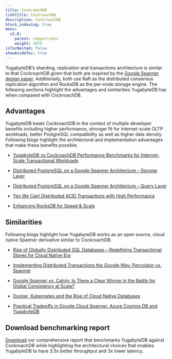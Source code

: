```yaml
---
title: CockroachDB
linkTitle: CockroachDB
description: CockroachDB
block_indexing: true
menu:
  v2.0:
    parent: comparisons
    weight: 1075
isTocNested: false
showAsideToc: true
---
```


YugabyteDB’s sharding, replication and transactions architecture is similar to that CockroachDB given that both are inspired by the [Google Spanner design paper](https://research.google.com/archive/spanner-osdi2012.pdf). Additionally, both use Raft as the distributed consensus replication algorithm and RocksDB as the per-node storage engine. The following sections highlight the advantages and similarities YugabyteDB has when compared with CockroachDB.

## Advantages

YugabyteDB beats CockroachDB in the context of multiple developer benefits including higher performance, stronger fit for internet-scale OLTP workloads, better PostgreSQL compatibility as well as higher data density. Following blogs highlight the architectural and implementation advantages that make these benefits possible.

- [YugabyteDB vs CockroachDB Performance Benchmarks for Internet-Scale Transactional Workloads](https://blog.yugabyte.com/yugabyte-db-vs-cockroachdb-performance-benchmarks-for-internet-scale-transactional-workloads/)

- [Distributed PostgreSQL on a Google Spanner Architecture – Storage Layer](https://blog.yugabyte.com/distributed-postgresql-on-a-google-spanner-architecture-storage-layer/)

- [Distributed PostgreSQL on a Google Spanner Architecture – Query Layer](https://blog.yugabyte.com/distributed-postgresql-on-a-google-spanner-architecture-query-layer/)

- [Yes We Can! Distributed ACID Transactions with High Performance](https://blog.yugabyte.com/yes-we-can-distributed-acid-transactions-with-high-performance/)

- [Enhancing RocksDB for Speed & Scale](https://blog.yugabyte.com/enhancing-rocksdb-for-speed-scale/)

## Similarities

Following blogs highlight how YugabyteDB works as an open source, cloud native Spanner derivative similar to CockroachDB.

- [Rise of Globally Distributed SQL Databases – Redefining Transactional Stores for Cloud Native Era](https://blog.yugabyte.com/rise-of-globally-distributed-sql-databases-redefining-transactional-stores-for-cloud-native-era/)

- [Implementing Distributed Transactions the Google Way: Percolator vs. Spanner](https://blog.yugabyte.com/implementing-distributed-transactions-the-google-way-percolator-vs-spanner/)

- [Google Spanner vs. Calvin: Is There a Clear Winner in the Battle for Global Consistency at Scale?](https://blog.yugabyte.com/google-spanner-vs-calvin-global-consistency-at-scale/)

- [Docker, Kubernetes and the Rise of Cloud Native Databases](https://blog.yugabyte.com/docker-kubernetes-and-the-rise-of-cloud-native-databases/)

- [Practical Tradeoffs in Google Cloud Spanner, Azure Cosmos DB and YugabyteDB](https://blog.yugabyte.com/practical-tradeoffs-in-google-cloud-spanner-azure-cosmos-db-and-yugabyte-db/)

## Download benchmarking report

[Download](https://www.yugabyte.com/yugabyte-db-vs-cockroachdb/) our comprehensive report that benchmarks YugabyteDB against CockroachDB while highlighting the architectural choices that enables YugabyteDB to have 3.5x better throughput and 3x lower latency.
